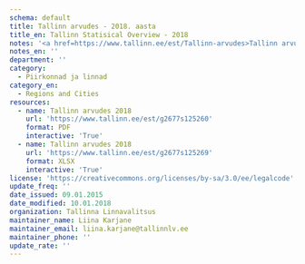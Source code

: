 ```yaml
---
schema: default
title: Tallinn arvudes - 2018. aasta
title_en: Tallinn Statisical Overview - 2018
notes: '<a href=https://www.tallinn.ee/est/Tallinn-arvudes>Tallinn arvudes aastaraamatud</a> "Tallinn arvudes", mis sisaldavad andmeid Tallinna rahvastiku, sotsiaalelu, majanduse ja keskkonna kohta'
notes_en: ''
department: ''
category:
  - Piirkonnad ja linnad
category_en:
  - Regions and Cities
resources:
  - name: Tallinn arvudes 2018
    url: 'https://www.tallinn.ee/est/g2677s125260'
    format: PDF
    interactive: 'True'
  - name: Tallinn arvudes 2018
    url: 'https://www.tallinn.ee/est/g2677s125269'
    format: XLSX
    interactive: 'True'
license: 'https://creativecommons.org/licenses/by-sa/3.0/ee/legalcode'
update_freq: ''
date_issued: 09.01.2015
date_modified: 10.01.2018
organization: Tallinna Linnavalitsus
maintainer_name: Liina Karjane
maintainer_email: liina.karjane@tallinnlv.ee
maintainer_phone: ''
update_rate: ''
---
```

